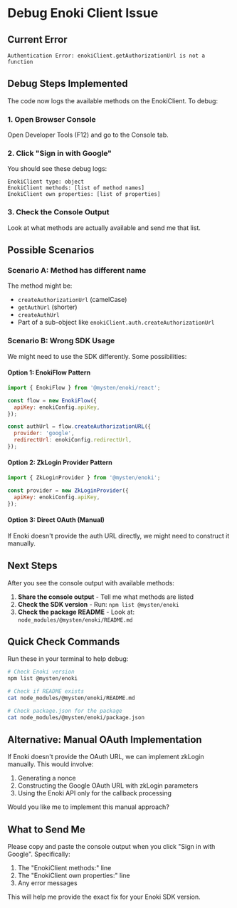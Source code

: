 # Debug Enoki Client Issue

## Current Error

```
Authentication Error: enokiClient.getAuthorizationUrl is not a function
```

## Debug Steps Implemented

The code now logs the available methods on the EnokiClient. To debug:

### 1. Open Browser Console

Open Developer Tools (F12) and go to the Console tab.

### 2. Click "Sign in with Google"

You should see these debug logs:

```
EnokiClient type: object
EnokiClient methods: [list of method names]
EnokiClient own properties: [list of properties]
```

### 3. Check the Console Output

Look at what methods are actually available and send me that list.

## Possible Scenarios

### Scenario A: Method has different name

The method might be:
- `createAuthorizationUrl` (camelCase)
- `getAuthUrl` (shorter)
- `createAuthUrl`
- Part of a sub-object like `enokiClient.auth.createAuthorizationUrl`

### Scenario B: Wrong SDK Usage

We might need to use the SDK differently. Some possibilities:

#### Option 1: EnokiFlow Pattern
```javascript
import { EnokiFlow } from '@mysten/enoki/react';

const flow = new EnokiFlow({
  apiKey: enokiConfig.apiKey,
});

const authUrl = flow.createAuthorizationURL({
  provider: 'google',
  redirectUrl: enokiConfig.redirectUrl,
});
```

#### Option 2: ZkLogin Provider Pattern
```javascript
import { ZkLoginProvider } from '@mysten/enoki';

const provider = new ZkLoginProvider({
  apiKey: enokiConfig.apiKey,
});
```

#### Option 3: Direct OAuth (Manual)
If Enoki doesn't provide the auth URL directly, we might need to construct it manually.

## Next Steps

After you see the console output with available methods:

1. **Share the console output** - Tell me what methods are listed
2. **Check the SDK version** - Run: `npm list @mysten/enoki`
3. **Check the package README** - Look at: `node_modules/@mysten/enoki/README.md`

## Quick Check Commands

Run these in your terminal to help debug:

```bash
# Check Enoki version
npm list @mysten/enoki

# Check if README exists
cat node_modules/@mysten/enoki/README.md

# Check package.json for the package
cat node_modules/@mysten/enoki/package.json
```

## Alternative: Manual OAuth Implementation

If Enoki doesn't provide the OAuth URL, we can implement zkLogin manually. This would involve:

1. Generating a nonce
2. Constructing the Google OAuth URL with zkLogin parameters
3. Using the Enoki API only for the callback processing

Would you like me to implement this manual approach?

## What to Send Me

Please copy and paste the console output when you click "Sign in with Google". Specifically:

1. The "EnokiClient methods:" line
2. The "EnokiClient own properties:" line
3. Any error messages

This will help me provide the exact fix for your Enoki SDK version.


